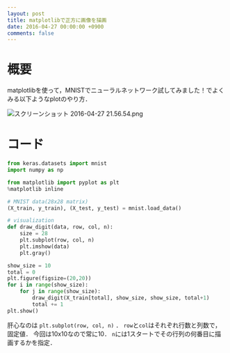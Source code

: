 ```yaml
---
layout: post
title: matplotlibで正方に画像を描画
date: 2016-04-27 00:00:00 +0900
comments: false
---
```


# 概要

matplotlibを使って，MNISTでニューラルネットワーク試してみました！でよくみる以下ようなplotのやり方．

![スクリーンショット 2016-04-27 21.56.54.png](https://qiita-image-store.s3.amazonaws.com/0/72604/23f5bd81-b565-21c1-352c-4a4434b2e33b.png)

# コード

```python
from keras.datasets import mnist
import numpy as np

from matplotlib import pyplot as plt
%matplotlib inline

# MNIST data(28x28 matrix)
(X_train, y_train), (X_test, y_test) = mnist.load_data()

# visualization
def draw_digit(data, row, col, n):
    size = 28
    plt.subplot(row, col, n)
    plt.imshow(data)
    plt.gray()

show_size = 10
total = 0
plt.figure(figsize=(20,20))
for i in range(show_size):
    for j in range(show_size):
        draw_digit(X_train[total], show_size, show_size, total+1)
        total += 1
plt.show()
```

肝心なのは `plt.subplot(row, col, n)` ．
`row`と`col`はそれぞれ行数と列数で，固定値．
今回は10x10なので常に10．
`n`には1スタートでその行列の何番目に描画するかを指定．
